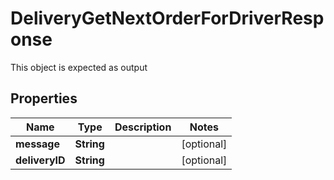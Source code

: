 

# DeliveryGetNextOrderForDriverResponse

This object is expected as output
## Properties

Name | Type | Description | Notes
------------ | ------------- | ------------- | -------------
**message** | **String** |  |  [optional]
**deliveryID** | **String** |  |  [optional]



